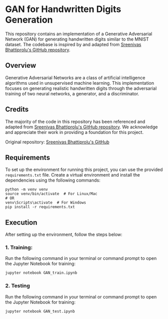 # GAN for Handwritten Digits Generation

This repository contains an implementation of a Generative Adversarial Network (GAN) for generating handwritten digits similar to the MNIST dataset. The codebase is inspired by and adapted from [Sreenivas Bhattiprolu's GitHub repository]("https://github.com/bnsreenu/python_for_microscopists/blob/master/125_126_GAN_predict_mnist.py").

## Overview

Generative Adversarial Networks are a class of artificial intelligence algorithms used in unsupervised machine learning. This implementation focuses on generating realistic handwritten digits through the adversarial training of two neural networks, a generator, and a discriminator.

## Credits

The majority of the code in this repository has been referenced and adapted from [Sreenivas Bhattiprolu's GitHub repository]("https://github.com/bnsreenu/python_for_microscopists/blob/master/125_126_GAN_predict_mnist.py"). We acknowledge and appreciate their work in providing a foundation for this project.

Original repository: [Sreenivas Bhattiprolu's GitHub]("https://github.com/bnsreenu/python_for_microscopists")

## Requirements

To set up the environment for running this project, you can use the provided `requirements.txt` file. Create a virtual environment and install the dependencies using the following commands:

```
python -m venv venv
source venv/bin/activate  # For Linux/Mac
# OR
venv\Scripts\activate  # For Windows
pip install -r requirements.txt
```

## Execution

After setting up the environment, follow the steps below:

### 1. Training:

Run the following command in your terminal or command prompt to open the Jupyter Notebook for training:

```bash
jupyter notebook GAN_train.ipynb
```
### 2. Testing

Run the following command in your terminal or command prompt to open the Jupyter Notebook for training:

```bash
jupyter notebook GAN_test.ipynb
```